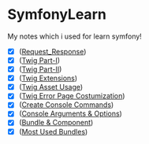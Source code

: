 # SymfonyLearn
My notes which i used for learn symfony!

- [x] ([Request_Response](https://github.com/kadiryaren/SymfonyLearn/blob/main/Request_Reqponse.md))
- [x] ([Twig Part-I](https://github.com/kadiryaren/SymfonyLearn/blob/main/Twig_1.md))
- [x] ([Twig Part-II](https://github.com/kadiryaren/SymfonyLearn/blob/main/Twig_2.md))
- [x] ([Twig Extensions](https://github.com/kadiryaren/SymfonyLearn/blob/main/Twig_Extensions.md))
- [x] ([Twig Asset Usage](https://github.com/kadiryaren/SymfonyLearn/blob/main/Twig_Asset_Usage.md))
- [x] ([Twig Error Page Costumization](https://github.com/kadiryaren/SymfonyLearn/blob/main/Error_Page_Costumization.md))
- [x] ([Create Console Commands](https://github.com/kadiryaren/SymfonyLearn/blob/main/Create_Console_Command.md))
- [x] ([Console Arguments & Options](https://github.com/kadiryaren/SymfonyLearn/blob/main/Console_Arguments_%26_Options.md))
- [x] ([Bundle & Component](https://github.com/kadiryaren/SymfonyLearn/blob/main/Bundle_Component.md))
- [x] ([Most Used Bundles](https://github.com/kadiryaren/SymfonyLearn/blob/main/Most_Used_Bundles.md))
